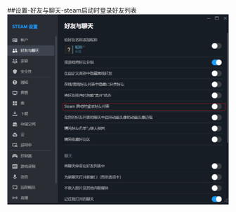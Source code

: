 ##设置-好友与聊天-steam启动时登录好友列表
![示例图](https://github.com/amanwhoknowsnothing/wit/blob/main/pic/Screenshot%202025-07-21%20091646.png)

